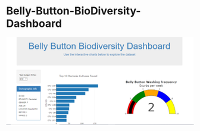 # Belly-Button-BioDiversity-Dashboard


![U](https://github.com/maddalisushmitha/Belly-Button-BioDiversity-Dashboard/blob/main/Untitled.png)
